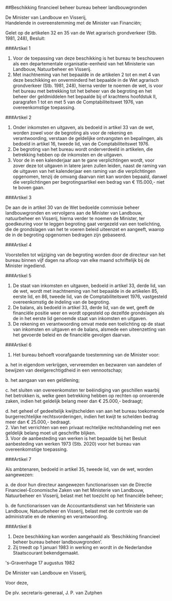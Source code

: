 <meta http-equiv='Content-Type' content='text/html; charset=utf-8' />

##Beschikking financieel beheer bureau beheer landbouwgronden 

De Minister van Landbouw en Visserij,  
Handelende in overeenstemming met de Minister van Financiën;

Gelet op de artikelen 32 en 35 van de Wet agrarisch grondverkeer (Stb. 1981, 248),
Besluit:    

###Artikel  1  

1.  Voor de toepassing van deze beschikking is het bureau te beschouwen als een departementale organisatie-eenheid van het Ministerie van Landbouw, Natuurbeheer en Visserij.   
2.  Met inachtneming van het bepaalde in de artikelen 2 tot en met 4 van deze beschikking en onverminderd het bepaalde in de Wet agrarisch grondverkeer (Stb. 1981, 248), hierna verder te noemen de wet, is voor het bureau met betrekking tot het beheer van de begroting en het beheer der geldmiddelen het bepaalde bij of krachtens hoofdstuk II, paragrafen 1 tot en met 5 van de Comptabiliteitswet 1976, van overeenkomstige toepassing.  

###Artikel  2  

1.  Onder inkomsten en uitgaven, als bedoeld in artikel 33 van de wet, worden zowel voor de begroting als voor de rekening en verantwoording, verstaan de geldelijke ontvangsten en bepalingen, als bedoeld in artikel 16, tweede lid, van de Comptabiliteitswet 1976.   
2.  De begroting van het bureau wordt onderverdeeld in artikelen, die betrekking hebben op de inkomsten en de uitgaven.   
3.  Voor de in een kalenderjaar aan te gane verplichtingen wordt, voor zover deze tot uitgaven in latere jaren zullen leiden, naast de raming van de uitgaven van het kalenderjaar een raming van die verplichtingen opgenomen, tenzij de omvang daarvan niet kan worden bepaald, danwel die verplichtingen per begrotingsartikel een bedrag van € 115.000,- niet te boven gaan.  

###Artikel  3  

De aan de in artikel 30 van de Wet bedoelde commissie beheer landbouwgronden en vervolgens aan de Minister van Landbouw, natuurbeheer en Visserij, hierna verder te noemen de Minister, ter goedkeuring voor te leggen begroting gaat vergezeld van een toelichting, die de grondslagen van het te voeren beleid uiteenzet en aangeeft, waarop de in de begroting opgenomen bedragen zijn gebaseerd. 

###Artikel  4  

Voorstellen tot wijziging van de begroting worden door de directeur van het bureau binnen vijf dagen na afloop van elke maand schriftelijk bij de Minister ingediend. 

###Artikel  5  

1.  De staat van inkomsten en uitgaven, bedoeld in artikel 33, derde lid, van de wet, wordt met inachtneming van het bepaalde in de artikelen 85, eerste lid, en 86, tweede lid, van de Comptabiliteitswet 1976, vastgesteld overeenkomstig de indeling van de begroting.   
2.  De balans, als bedoeld in artikel 33, derde lid, van de wet, geeft de financiële positie weer en wordt opgesteld op dezelfde grondslagen als de in het eerste lid genoemde staat van inkomsten en uitgaven.   
3.  De rekening en verantwoording omvat mede een toelichting op de staat van inkomsten en uitgaven en de balans, alsmede een uiteenzetting van het gevoerde beleid en de financiële gevolgen daarvan.  

###Artikel  6  

1.  Het bureau behoeft voorafgaande toestemming van de Minister voor: 

a. het in eigendom verkrijgen, vervreemden en bezwaren van aandelen of bewijzen van deelgerechtigdheid in een vennootschap; 

b. het aangaan van een geldlening; 

c. het sluiten van overeenkomsten ter beëindiging van geschillen waarbij het betrokken is, welke geen betrekking hebben op rechten op onroerende zaken, indien het geldelijk belang meer dan € 25.000,- bedraagt; 

d. het geheel of gedeeltelijk kwijtschelden van aan het bureau toekomende burgerrechtelijke rechtsvorderingen, indien het kwijt te schelden bedrag meer dan € 25.000,- bedraagt.    
2.  Van het verrichten van een privaat rechtelijke rechtshandeling met een geldelijk belang moet uit geschrifte blijken.   
3.  Voor de aanbesteding van werken is het bepaalde bij het Besluit aanbesteding van werken 1973 (Stb. 2020) voor het bureau van overeenkomstige toepassing.  

###Artikel  7  

Als ambtenaren, bedoeld in artikel 35, tweede lid, van de wet, worden aangewezen: 

a. de door hun directeur aangewezen functionarissen van de Directie Financieel-Economische Zaken van het Ministerie van Landbouw, Natuurbeheer en Visserij, belast met het toezicht op het financiële beheer; 

b. de functionarissen van de Accountantsdienst van het Ministerie van Landbouw, Natuurbeheer en Visserij, belast met de controle van de administratie en de rekening en verantwoording.  

###Artikel  8  

1.  Deze beschikking kan worden aangehaald als ‘Beschikking financieel beheer bureau beheer landbouwgronden’.   
2.  Zij treedt op 1 januari 1983 in werking en wordt in de Nederlandse Staatscourant bekendgemaakt.  

's-Gravenhage 
17 augustus 1982    

De 
Minister van Landbouw en Visserij, 

Voor deze,

De 
plv. secretaris-generaal, 
J. P. van Zutphen      
